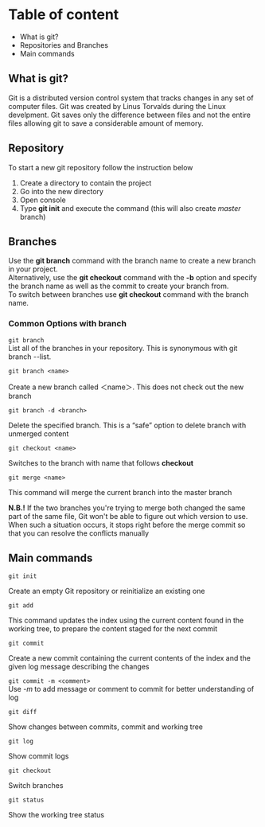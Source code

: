 # Table of content
* What is git?
* Repositories and Branches
* Main commands

## What is git?
Git is a distributed version control system that tracks changes in any set of computer files. Git was created by Linus Torvalds during the Linux develpment. Git saves only the difference between files and not the entire files allowing git to save a considerable amount of memory.

## Repository
To start a new git repository follow the instruction below
1. Create a directory to contain the project
2. Go into the new directory
3. Open console
4. Type **git init** and execute the command (this will also create _master_ branch)

## Branches

Use the **git branch** command with the branch name to create a new branch in your project.   
Alternatively, use the **git checkout** command with the __-b__ option and specify the branch name as well as the commit to create your branch from.  
To switch between branches use **git checkout** command with the branch name.

### Common Options with branch
`git branch`   
 List all of the branches in your repository. This is synonymous with git branch --list.  
  
`git branch <name>` 
  
  Create a new branch called ＜name＞. This does not check out the new branch  

`git branch -d <branch>`    
   
   Delete the specified branch. This is a “safe” option to delete branch with unmerged content  

`git checkout <name>`  

 Switches to the branch with name that follows __checkout__  

`git merge <name>`  

 This command will merge the current branch into the master branch  

 **N.B.!** If the two branches you're trying to merge both changed the same part of the same file, Git won't be able to figure out which version to use. When such a situation occurs, it stops right before the merge commit so that you can resolve the conflicts manually
 
## Main commands
`git init`  

Create an empty Git repository or reinitialize an existing one

`git add` 

This command updates the index using the current content found in the working tree, to prepare the content staged for the next commit

`git commit`  

Create a new commit containing the current contents of the index and the given log message describing the changes  

`git commit -m <comment>`  
Use _-m_ to add message or comment to commit for better understanding of log


`git diff`

Show changes between commits, commit and working tree  

`git log`  

Show commit logs  

`git checkout`

Switch branches  

`git status`  

Show the working tree status



